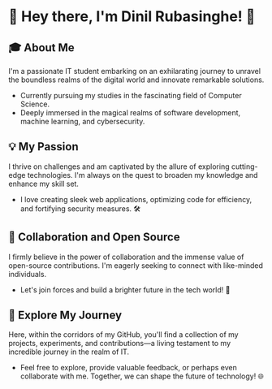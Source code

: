 # 👋 Hey there, I'm Dinil Rubasinghe! 🚀

## 🎓 About Me

I'm a passionate IT student embarking on an exhilarating journey to unravel the boundless realms of the digital world and innovate remarkable solutions.

- Currently pursuing my studies in the fascinating field of Computer Science.
- Deeply immersed in the magical realms of software development, machine learning, and cybersecurity.

## 💡 My Passion

I thrive on challenges and am captivated by the allure of exploring cutting-edge technologies. I'm always on the quest to broaden my knowledge and enhance my skill set.

- I love creating sleek web applications, optimizing code for efficiency, and fortifying security measures. 🛠️

## 🌟 Collaboration and Open Source

I firmly believe in the power of collaboration and the immense value of open-source contributions. I'm eagerly seeking to connect with like-minded individuals.

- Let's join forces and build a brighter future in the tech world! 💬

## 📌 Explore My Journey

Here, within the corridors of my GitHub, you'll find a collection of my projects, experiments, and contributions—a living testament to my incredible journey in the realm of IT.

- Feel free to explore, provide valuable feedback, or perhaps even collaborate with me. Together, we can shape the future of technology! 🌐


<!--📧 Let's connect: [LinkedIn](your_linkedin_profile_url) | [Email](mailto:your_email@example.com) -->
